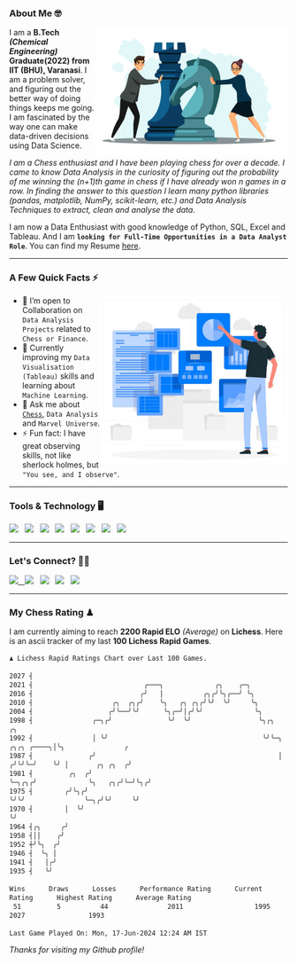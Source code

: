 ### About Me 🤓
<img align="right" alt="Coding" width="350" src="https://github.com/Laxman-Lakhan/Laxman-Lakhan/blob/master/Assets/Chess_Vector.jpg">   

I am a **B.Tech** _**(Chemical Engineering)**_ **Graduate(2022) from IIT (BHU), Varanasi**. I am a problem solver, and figuring out the better way of doing things keeps me going. I am fascinated by the way one can make data-driven decisions using Data Science. 

_I am a Chess enthusiast and I have been playing chess for over a decade. I came to know Data Analysis in the curiosity of figuring out the probability of me winning the (n+1)th game in chess if I have already won n games in a row. In finding the answer to this question I learn many python libraries (pandas, matplotlib, NumPy, scikit-learn, etc.) and Data Analysis Techniques to extract, clean and analyse the data._

I am now a Data Enthusiast with good knowledge of Python, SQL, Excel and Tableau. And I am **`looking for Full-Time Opportunities in a Data Analyst Role`**. You can find my Resume
 [here](https://drive.google.com/file/d/1UIOoogRLj5eGQFQBkuvMmTISZVdl2Ok7/view?usp=sharing).


---

### A Few Quick Facts ⚡️
<img align="right" alt="Coding" width="340" src="https://github.com/Laxman-Lakhan/Laxman-Lakhan/blob/master/Assets/Data_Vector.jpg">   

- 🤝 I’m open to Collaboration on `Data Analysis Projects` related to `Chess or Finance`.
- 📖 Currently improving my `Data Visualisation (Tableau)` skills and learning about `Machine Learning`.
- 💬 Ask me about [`Chess`](https://lichess.org/@/YourKingIsInDanger), `Data Analysis` and `Marvel Universe`.
- ⚡️ Fun fact: I have great observing skills, not like sherlock holmes, but `"You see, and I observe"`.

---
### Tools & Technology 🖥

<img src="https://img.shields.io/badge/Python-white?logo=Python&logoColor=ColorName&style=ShieldStyle" /> &nbsp;
<img src="https://img.shields.io/badge/MySQL-white?logo=MySQL&logoColor=ColorName&style=ShieldStyle" /> &nbsp;
<img src="https://img.shields.io/badge/Tableau-white?logo=Tableau&logoColor=ColorName&style=ShieldStyle" /> &nbsp;
<img src="https://img.shields.io/badge/Excel-white?logo=Microsoft+Excel&logoColor=196F3D&style=ShieldStyle" /> &nbsp;
<img src="https://img.shields.io/badge/Jupyter-white?logo=Jupyter&logoColor=ColorName&style=ShieldStyle" /> &nbsp;
<img src="https://img.shields.io/badge/pandas-white?logo=Pandas&logoColor=000080&style=ShieldStyle" /> &nbsp;
<img src="https://img.shields.io/badge/numpy-white?logo=Numpy&logoColor=85C1E9&style=ShieldStyle" /> &nbsp;
<img src="https://img.shields.io/badge/scikit learn-white?logo=Scikit+Learn&logoColor=ColorName&style=ShieldStyle" /> &nbsp;



---

### Let's Connect? 🫳🏻

<a href="mailto:laxmansingh.lakhan@gmail.com"> <img src="https://img.icons8.com/fluent/48/000000/gmail.png" width="3.5%"/> &nbsp;
[<img src="https://img.icons8.com/color/48/000000/linkedin.png" width="3.5%"/>](https://www.linkedin.com/in/laxman-lakhan/)  &nbsp;
[<img src="https://img.icons8.com/fluent/48/000000/facebook-new.png" width="3.5%"/>](https://www.facebook.com/s.laxmanlakhan/)  &nbsp;
[<img src="https://img.icons8.com/fluent/48/000000/instagram-new.png" width="3.5%"/>](https://www.instagram.com/laxman.lakhan/)  &nbsp;
[<img src="https://img.icons8.com/color/48/000000/twitter.png" width="3.5%"/>](https://twitter.com/laxman__lakhan)  &nbsp;

 ---
  
### My Chess Rating ♟
  
I am currently aiming to reach **2200 Rapid ELO** *(Average)* on **Lichess**. Here is an ascii tracker of my last **100 Lichess Rapid Games**.

  ```
  ♟︎ 𝙻𝚒𝚌𝚑𝚎𝚜𝚜 Rapid 𝚁𝚊𝚝𝚒𝚗𝚐𝚜 𝙲𝚑𝚊𝚛𝚝 𝚘𝚟𝚎𝚛 𝙻𝚊𝚜𝚝 𝟷00 𝙶𝚊𝚖𝚎𝚜.
  
2027 ┤
2021 ┤                            ╭───╮             ╭╮    ╭─╮
2016 ┤                           ╭╯   │          ╭╮╭╯╰╮╭──╯ ╰╮
2010 ┤                    ╭╮  ╭╮╭╯    ╰╮   ╭╮ ╭╮╭╯╰╯  ╰╯     ╰╮
2004 ┤                   ╭╯╰──╯╰╯      ╰╮╭─╯│╭╯╰╯             ╰╮
1998 ┤               ╭─╮╭╯              ╰╯  ╰╯                 ╰╮╭╮                   ╭╮
1992 ┤               │ ╰╯                                       ╰╯╰─╮      ╭╮╭╮ ╭────╮│╰╮               ╭
1987 ┤              ╭╯                                              │     ╭╯╰╯╰─╯    ╰╯ │       ╭╮ ╭╮  ╭╯
1981 ┤         ╭╮  ╭╯                                               ╰─╮╭╮╭╯             ╰╮   ╭╮╭╯╰─╯╰╮╭╯
1975 ┤        ╭╯╰╮╭╯                                                  ╰╯╰╯               ╰─╮╭╯╰╯     ╰╯
1970 ┤        │  ╰╯                                                                        ╰╯
1964 ┤╭╮     ╭╯
1958 ┤││    ╭╯
1952 ┼╯╰╮  ╭╯
1946 ┤  ╰╮ │
1941 ┤   │╭╯
1935 ┤   ╰╯ 

Wins      Draws      Losses      Performance Rating      Current Rating      Highest Rating      Average Rating
   51         5          44               2011                  1995                2027                1993     

Last Game Played On: Mon, 17-Jun-2024 12:24 AM IST
  ```
  
  
*Thanks for visiting my Github profile!*
